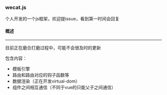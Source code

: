 ###  wecat.js
个人开发的一个js框架，欢迎提issue，看到第一时间会回复

#### 概述
***
目前正在磨合打磨过程中，可能不会很及时的更新

包含内容：
- 模板引擎
- 路由和路由对应的钩子函数等
- 数据渲染（正在开发virtual-dom）
- 组件之间相互通信（不同于vue的只能父子之间通信）





